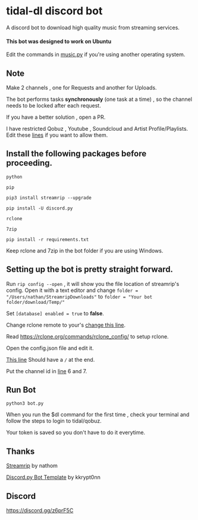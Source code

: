 # tidal-dl discord bot
 A discord bot to download high quality music from streaming services.
 
 #### This bot was designed to work on Ubuntu
 Edit the commands in [music.py](https://github.com/parnexcodes/tidal-dl-discord-bot/blob/main/cogs/music.py) if you're using another operating system.
 
 ## Note
 Make 2 channels , one for Requests and another for Uploads.
 
 The bot performs tasks **synchronously** (one task at a time) , so the channel needs to be locked after each request.
 
 If you have a better solution , open a PR.
 
 I have restricted Qobuz , Youtube , Soundcloud and Artist Profile/Playlists. Edit these [lines](https://github.com/parnexcodes/tidal-dl-discord-bot/blob/f3abf3a9c05455b88df999a7653ac26c7fbccbe0/cogs/music.py#L50-L63) if you want to allow them.

## Install the following packages before proceeding.
```python```

```pip```

```pip3 install streamrip --upgrade```

```pip install -U discord.py```

```rclone```

```7zip```

```pip install -r requirements.txt```

Keep rclone and 7zip in the bot folder if you are using Windows.

## Setting up the bot is pretty straight forward.
Run ```rip config --open``` , it will show you the file location of streamrip's config. Open it with a text editor and change
```folder = "/Users/nathan/StreamripDownloads"``` to ```folder = "Your bot folder/download/Temp/"```

Set ```[database]
enabled = true``` to **false**.

Change rclone remote to your's [change this line](https://github.com/parnexcodes/tidal-dl-discord-bot/blob/f3abf3a9c05455b88df999a7653ac26c7fbccbe0/cogs/music.py#L46).

Read <https://rclone.org/commands/rclone_config/> to setup rclone.

Open the config.json file and edit it.

[This line](https://github.com/parnexcodes/tidal-dl-discord-bot/blob/f3abf3a9c05455b88df999a7653ac26c7fbccbe0/config.json#L5) Should have a ```/``` at the end.

Put the channel id in [line](https://github.com/parnexcodes/tidal-dl-discord-bot/blob/f3abf3a9c05455b88df999a7653ac26c7fbccbe0/config.json#L6) 6 and 7.

## Run Bot
```python3 bot.py```

When you run the $dl <link> command for the first time , check your terminal and follow the steps to login to tidal/qobuz.

Your token is saved so you don't have to do it everytime.

## Thanks
[Streamrip](https://github.com/nathom/streamrip) by nathom

[Discord.py Bot Template](https://github.com/kkrypt0nn/Python-Discord-Bot-Template) by kkrypt0nn


## Discord
<https://discord.gg/z6prF5C>
